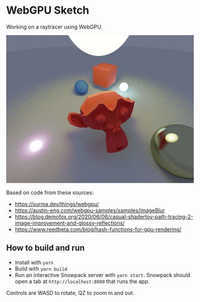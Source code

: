 # WebGPU Sketch
Working on a raytracer using WebGPU.

![A screenshot of a raytraced scene](./suzanne-backface.png)

Based on code from these sources:
* https://surma.dev/things/webgpu/ 
* https://austin-eng.com/webgpu-samples/samples/imageBlur
* https://blog.demofox.org/2020/06/06/casual-shadertoy-path-tracing-2-image-improvement-and-glossy-reflections/
* https://www.reedbeta.com/blog/hash-functions-for-gpu-rendering/

## How to build and run

* Install with `yarn`
* Build with `yarn build`
* Run an interactive Snowpack server with `yarn start`. Snowpack should open a tab at `http://localhost:8080` that runs the app.

Controls are WASD to rotate, QZ to zoom in and out.